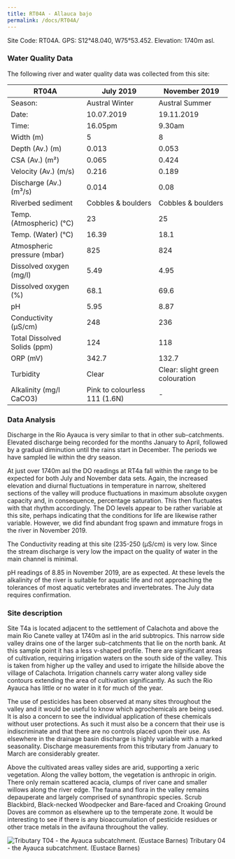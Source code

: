 ```yaml
---
title: RT04A - Allauca bajo
permalink: /docs/RT04A/
---
```


Site Code: RT04A.  GPS: S12°48.040, W75°53.452. Elevation:
1740m asl.

### Water Quality Data

The following river and water quality data was collected from this site:

| RT04A                        | July 2019                     | November 2019            |
|------------------------------|-------------------------------|--------------------------|
| Season:                      | Austral Winter                | Austral Summer           |
| Date:                        | 10.07.2019                    | 19.11.2019               |
| Time:                        | 16.05pm                       | 9.30am                   |
| Width (m)                    | 5                             | 8                        |
| Depth (Av.) (m)              | 0.013                         | 0.053                    |
| CSA (Av.) (m²)               | 0.065                         | 0.424                    |
| Velocity (Av.) (m/s)         | 0.216                         | 0.189                    |
| Discharge (Av.) (m³/s)       | 0.014                         | 0.08                     |
| Riverbed sediment            | Cobbles & boulders            | Cobbles & boulders       |
| Temp. (Atmospheric) (°C)     | 23                            | 25                       |
| Temp. (Water) (°C)           | 16.39                         | 18.1                     |
| Atmospheric pressure (mbar)  | 825                           | 824                      |
| Dissolved oxygen (mg/l)      | 5.49                          | 4.95                     |
| Dissolved oxygen (%)         | 68.1                          | 69.6                     |
| pH                           | 5.95                          | 8.87                     |
| Conductivity (µS/cm)         | 248                           | 236                      |
| Total Dissolved Solids (ppm) | 124                           | 118                      |
| ORP (mV)                     | 342.7                         | 132.7                   |
| Turbidity                    | Clear                         | Clear: slight green colouration |
| Alkalinity (mg/l CaCO3)      | Pink to colourless 111 (1.6N) |  -                       |

### Data Analysis
Discharge in the Rio Ayauca is very similar to that in other sub-catchments. Elevated discharge being recorded for the months January to April, followed by a gradual diminution until the rains start in December. The periods we have sampled lie within the dry season.   

At just over 1740m asl the DO readings at RT4a fall within the range to be expected for both July and November data sets. Again, the increased elevation and diurnal fluctuations in temperature in narrow, sheltered sections of the valley will produce fluctuations in maximum absolute oxygen capacity and, in consequence, percentage saturation. This then fluctuates with that rhythm accordingly. The DO levels appear to be rather variable at this site, perhaps indicating that the conditions for life are likewise rather variable. However, we did find abundant frog spawn and immature frogs in the river in November 2019.

The Conductivity reading at this site (235-250 (µS/cm) is very low. Since the stream discharge is very low the impact on the quality of water in the main channel is minimal.  

pH readings of 8.85 in November 2019, are as expected. At these levels the alkalinity of the river is suitable for aquatic life and not approaching the tolerances of most aquatic vertebrates and invertebrates. The July data requires confirmation. 


### Site description
Site T4a is located adjacent to the settlement of Calachota and above the main Rio Canete valley at 1740m asl in the arid subtropics. This narrow side valley drains one of the larger sub-catchments that lie on the north bank. At this sample point it has a less v-shaped profile. There are significant areas of cultivation, requiring irrigation waters on the south side of the valley. This is taken from higher up the valley and used to irrigate the hillside above the village of Calachota. Irrigation channels carry water along valley side contours extending the area of cultivation significantly. As such the Rio Ayauca has little or no water in it for much of the year. 

The use of pesticides has been observed at many sites throughout the valley and it would be useful to know which agrochemicals are being used. It is also a concern to see the individual application of these chemicals without user protections. As such it must also be a concern that their use is indiscriminate and that there are no controls placed upon their use. As elsewhere in the drainage basin discharge is highly variable with a marked seasonality. Discharge measurements from this tributary from January to March are considerably greater.

Above the cultivated areas valley sides are arid, supporting a xeric vegetation. Along the valley bottom, the vegetation is anthropic in origin. There only remain scattered acacia, clumps of river cane and smaller willows along the river edge. The fauna and flora in the valley remains depauperate and largely comprised of synanthropic species. Scrub Blackbird, Black-necked Woodpecker and Bare-faced and Croaking Ground Doves are common as elsewhere up to the temperate zone. It would be interesting to see if there is any bioaccumulation of pesticide residues or other trace metals in the avifauna throughout the valley. 


![Tributary T04 - the Ayauca subcatchment. (Eustace Barnes)](/assets/SiteDescriptions/T4/T4Ayaucasubcatchment.jpg)
Tributary 04 - the Ayauca subcatchment. (Eustace Barnes)
